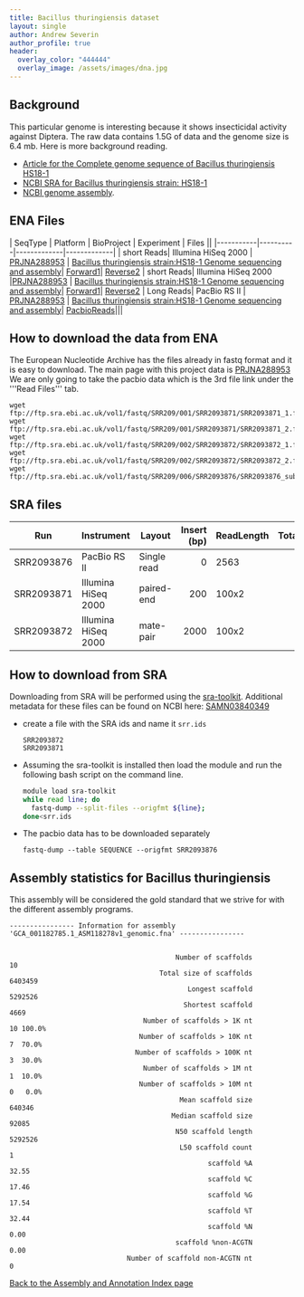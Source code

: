 ```yaml
---
title: Bacillus thuringiensis dataset
layout: single
author: Andrew Severin
author_profile: true
header:
  overlay_color: "444444"
  overlay_image: /assets/images/dna.jpg
---
```



## Background

This particular genome is interesting because it shows insecticidal activity against Diptera.  The raw data contains 1.5G of data and the genome size is 6.4 mb.  Here is more background reading.

* [Article for the Complete genome sequence of Bacillus thuringiensis HS18-1](https://www.sciencedirect.com/science/article/pii/S0168165615300961)
* [ NCBI SRA for Bacillus thuringiensis strain: HS18-1](https://www.ncbi.nlm.nih.gov/sra/?term=SRR2093876)
* [NCBI genome assembly](https://www.ncbi.nlm.nih.gov/assembly/GCF_001182785.1).  

## ENA Files

| SeqType   | Platform | BioProject  | Experiment  | Files ||
|-----------|----------|-------------|-------------|
| short Reads| Illumina HiSeq 2000   |  [PRJNA288953](https://www.ebi.ac.uk/ena/data/view/PRJNA288953) | [Bacillus thuringiensis strain:HS18-1 Genome sequencing and assembly](https://www.ncbi.nlm.nih.gov/bioproject/PRJNA288953/)| [Forward1](ftp://ftp.sra.ebi.ac.uk/vol1/fastq/SRR209/001/SRR2093871/SRR2093871_1.fastq.gz)| [Reverse2](ftp://ftp.sra.ebi.ac.uk/vol1/fastq/SRR209/001/SRR2093871/SRR2093871_2.fastq.gz)
| short Reads| Illumina HiSeq 2000   |[PRJNA288953](https://www.ebi.ac.uk/ena/data/view/PRJNA288953) | [Bacillus thuringiensis strain:HS18-1 Genome sequencing and assembly](https://www.ncbi.nlm.nih.gov/bioproject/PRJNA288953/)| [Forward1](ftp://ftp.sra.ebi.ac.uk/vol1/fastq/SRR209/002/SRR2093872/SRR2093872_1.fastq.gz)| [Reverse2](ftp://ftp.sra.ebi.ac.uk/vol1/fastq/SRR209/002/SRR2093872/SRR2093872_2.fastq.gz)
| Long Reads| PacBio RS II   | [PRJNA288953](https://www.ebi.ac.uk/ena/data/view/PRJNA288953) | [Bacillus thuringiensis strain:HS18-1 Genome sequencing and assembly](https://www.ncbi.nlm.nih.gov/bioproject/PRJNA288953/)| [PacbioReads](ftp://ftp.sra.ebi.ac.uk/vol1/fastq/SRR209/006/SRR2093876/SRR2093876_subreads.fastq.gz)|||

## How to download the data from ENA

The European Nucleotide Archive has the files already in fastq format and it is easy to download.
The main page with this project data is [PRJNA288953](https://www.ebi.ac.uk/ena/data/view/PRJNA288953)
We are only going to take the pacbio data which is the 3rd file link under the '''Read Files''' tab.

```
wget ftp://ftp.sra.ebi.ac.uk/vol1/fastq/SRR209/001/SRR2093871/SRR2093871_1.fastq.gz
wget ftp://ftp.sra.ebi.ac.uk/vol1/fastq/SRR209/001/SRR2093871/SRR2093871_2.fastq.gz
wget ftp://ftp.sra.ebi.ac.uk/vol1/fastq/SRR209/002/SRR2093872/SRR2093872_1.fastq.gz
wget ftp://ftp.sra.ebi.ac.uk/vol1/fastq/SRR209/002/SRR2093872/SRR2093872_2.fastq.gz
wget ftp://ftp.sra.ebi.ac.uk/vol1/fastq/SRR209/006/SRR2093876/SRR2093876_subreads.fastq.gz
```

## SRA files


| Run        | Instrument            | Layout        | Insert (bp) | ReadLength | TotalReads   | Bases (Mbp) |
|------------|------------           |---------------|------------:|------------|-------------:|------------:|
| SRR2093876 | PacBio RS II          | Single read    | 0           | 2563      |     | 1398  |
| SRR2093871 | Illumina HiSeq 2000   | paired-end     | 200       | 100x2      |   | 1,339 |
| SRR2093872 | Illumina HiSeq 2000   | mate-pair      | 2000        | 100x2      |   | 1,405	|


## How to download from SRA

Downloading from SRA will be performed using the [sra-toolkit](https://trace.ncbi.nlm.nih.gov/Traces/sra/sra.cgi?view=toolkit_doc). Additional metadata for these files can be found on NCBI here: [SAMN03840349](https://www.ncbi.nlm.nih.gov/Traces/study/?acc=SAMN03840349)
* create a file with the SRA ids and name it `srr.ids`

  ```
  SRR2093872
  SRR2093871
  ```
* Assuming the sra-toolkit is installed then load the module and run the following bash script on the command line.
  ```bash
  module load sra-toolkit
  while read line; do
    fastq-dump --split-files --origfmt ${line};
  done<srr.ids
  ```

* The pacbio data has to be downloaded separately
    ```
    fastq-dump --table SEQUENCE --origfmt SRR2093876
    ```


## Assembly statistics for Bacillus thuringiensis
This assembly will be considered the gold standard that we strive for with the different assembly programs.

```
---------------- Information for assembly 'GCA_001182785.1_ASM118278v1_genomic.fna' ----------------


                                         Number of scaffolds         10
                                     Total size of scaffolds    6403459
                                            Longest scaffold    5292526
                                           Shortest scaffold       4669
                                 Number of scaffolds > 1K nt         10 100.0%
                                Number of scaffolds > 10K nt          7  70.0%
                               Number of scaffolds > 100K nt          3  30.0%
                                 Number of scaffolds > 1M nt          1  10.0%
                                Number of scaffolds > 10M nt          0   0.0%
                                          Mean scaffold size     640346
                                        Median scaffold size      92085
                                         N50 scaffold length    5292526
                                          L50 scaffold count          1
                                                 scaffold %A      32.55
                                                 scaffold %C      17.46
                                                 scaffold %G      17.54
                                                 scaffold %T      32.44
                                                 scaffold %N       0.00
                                         scaffold %non-ACGTN       0.00
                             Number of scaffold non-ACGTN nt          0
```



[Back to the Assembly and Annotation Index page](../../GenomeAnnotation/annotation_and_assembly_index.md)
